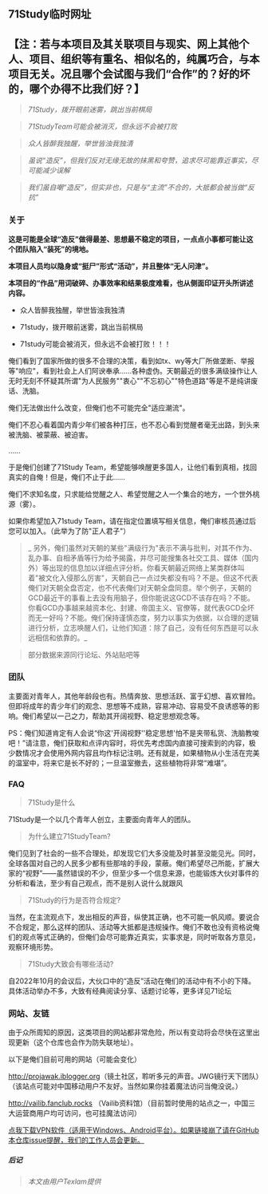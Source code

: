 ## 71Study临时网址

## 【注：若与本项目及其关联项目与现实、网上其他个人、项目、组织等有重名、相似名的，纯属巧合，与本项目无关。况且哪个会试图与我们“合作”的？好的坏的，哪个办得不比我们好？】

> _71Study，拨开眼前迷雾，跳出当前棋局_

> _71StudyTeam可能会被消灭，但永远不会被打败_

> _众人皆醉我独醒，举世皆浊我独清_

> _虽说“造反”，但我们反对无缘无故的抹黑和夸赞，追求尽可能靠近事实，尽可能减少误解_

> _我们虽自嘲“造反”，但实非也，只是与“主流”不合的，大抵都会被当做“反抗”_

### 关于

**这是可能是全球“造反”做得最差、思想最不稳定的项目，一点点小事都可能让这个团队陷入“装死”的境地。**

**本项目人员均以隐身或“挺尸”形式“活动”，并且整体“无人问津”。**

**本项目的“作品”用词破碎、办事效率和结果极度难看，也从侧面印证开头所讲述内容。**

- 众人皆醉我独醒，举世皆浊我独清

- 71study，拨开眼前迷雾，跳出当前棋局

- 71study可能会被消灭，但永远不会被打败！！！

俺们看到了国家所做的很多不合理的决策，看到如tx、wy等大厂所做垄断、举报等"响应"，看到社会上人们阿谀奉承……各种虚伪。天朝最近的很多满级操作让人无时无刻不怀疑其所谓"为人民服务""衷心""不忘初心""特色道路"等是不是纯讲废话、洗脑。

俺们无法做出什么改变，但俺们也不可能完全"适应潮流"。

俺们不忍心看着国内青少年们被各种打压，也不忍心看到觉醒者毫无出路，到头来被洗脑、被蒙蔽、被迫害。

……

于是俺们创建了71Study Team，希望能够唤醒更多国人，让他们看到真相，找回真实的自俺！但是，俺们不止于此……

俺们不求知名度，只求能给觉醒之人、希望觉醒之人一个集合的地方，一个世外桃源（雾）。

如果你希望加入71study Team，请在指定位置填写相关信息，俺们审核员通过后您可以加入。（此举为了防"正人君子"）

> _ 另外，俺们虽然对天朝的某些"满级行为"表示不满与批判，对其不作为、乱办事、自相矛盾等行为给予揭露，并尽可能搜集各社交工具、媒体（国内外）等出现的信息加以详细点评分析。你看天朝最近网络上某类群体叫着"被文化入侵那么厉害"，天朝自己一点过失都没有吗？不是。但这不代表俺们对天朝全盘否定，也不代表俺们对天朝全盘同意。举个例子，天朝的GCD最近干的事看上去没有用脑子，但你能说这GCD不该存在吗？不能。你看GCD办事越来越资本化、封建、帝国主义、官僚等，就代表GCD全坏而无一好吗？不能。俺们保持谨慎态度，努力以事实为依据，以合理的逻辑进行分析，立志唤醒人们，让他们知道：除了自己，没有任何东西是可以永远相信和依靠的。_

> 部分数据来源同行论坛、外站贴吧等

### 团队

主要面对青年人，其他年龄段也有。热情奔放、思想活跃、富于幻想、喜欢冒险。但即将成年的青少年们的观念、思想等不成熟，容易冲动、容易受不良诱惑等的影响。俺们希望以一己之力，帮助其开阔视野、稳定思想观念等。

PS：俺们知道肯定有人会说“你这'开阔视野''稳定思想'怕不是夹带私货、洗脑教唆吧！”请注意，俺们获取和点评内容时，将优先考虑国内直接可搜索到的内容，极少数情况才会使用外网内容且均作标记注明。还有就是，如果植物从小生活在完美的温室中，将来它是长不好的；一旦温室撤去，这些植物将非常“难堪”。

### FAQ
> 71Study是什么

71Study是一个以几个青年人创立，主要面向青年人的团队。

> 为什么建立71StudyTeam?

俺们见到了社会的一些不合理处，却发现它们大多没能及时甚至没能见光。同时，全球各国对自己的人民多少都有些那啥的手段，蒙蔽。俺们希望尽己所能，扩展大家的“视野”——虽然错误的不少，但至少多一个信息来源，也能锻炼大伙对事件的分析和看法，至少有自己观点，而不是别人说什么就跟风

> 71Study的行为是否符合规定?

当然，在主流观点下，发出相反的声音，纵使其正确，也不可能一帆风顺。要说合不合规定，那么这样的团队、活动等大抵都是违规操作。俺们不敢也没有资格说俺们的观点等式正确的，但俺们会尽可能靠近真实，实事求是，同时听取各方意见，观察环境形势。

> 71Study大致会有哪些活动?

自2022年10月的会议后，大伙口中的“造反”活动在俺们的活动中有不小的下降。具体活动举办不多，大致有经典阅读分享、话题讨论等，更多详见71论坛

### 网站、友链

由于众所周知的原因，这类项目的网站都非常危险，所以有变动将会尽快在这里出现更新（这个仓库也会作为防失联地址）。

以下是俺们目前可用的网站（可能会变化）

[<http://projawak.iblogger.org>](http://projawak.iblogger.org/)（镜土社区，聆听多元的声音。JWG镜行天下团队）（该站点可能对中国移动用户不友好。当然如果你挂着魔法访问当俺没说。）

[<http://vailib.fanclub.rocks>](http://vailib.fanclub.rocks/)
（Vailib资料馆）（目前暂时使用的站点之一，中国三大运营商用户均可访问，也可挂魔法访问）

[点我下载VPN软件（适用于Windows、Android平台）。如果链接崩了请在GitHub本仓库issue提醒，我们的工作人员会更新。](https://www.zjwangpan.com/s/vqQvYb0Wgs)

##### 后记

> _本文由用户Texlam提供_
